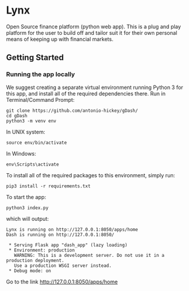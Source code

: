 # Lynx
Open Source finance platform (python web app). This is a plug and play platform for the user to build off and tailor suit it for their own personal means of keeping up with financial markets.


## Getting Started

### Running the app locally

We suggest creating a separate virtual environment running Python 3 for this app, and install all of the required dependencies there. Run in Terminal/Command Prompt:

```
git clone https://github.com/antonio-hickey/gDash/
cd gDash
python3 -m venv env
```

In UNIX system:

```
source env/bin/activate
```

In Windows:

```
env\Scripts\activate
```

To install all of the required packages to this environment, simply run:

```
pip3 install -r requirements.txt
```

To start the app:

```
python3 index.py
```

which will output:

```
Lynx is running on http://127.0.0.1:8050/apps/home
Dash is running on http://127.0.0.1:8050/

 * Serving Flask app "dash_app" (lazy loading)
 * Environment: production
   WARNING: This is a development server. Do not use it in a production deployment.
   Use a production WSGI server instead.
 * Debug mode: on
```

Go to the link http://127.0.0.1:8050/apps/home